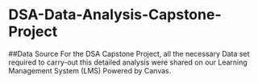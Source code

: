 # DSA-Data-Analysis-Capstone-Project

##Data Source
For the DSA Capstone Project, all the necessary Data set required to carry-out this detailed analysis were shared on our Learning Management System (LMS) Powered by Canvas.
